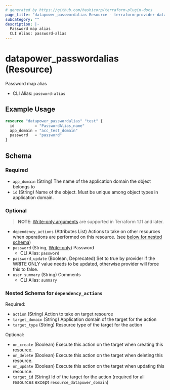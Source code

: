 ```yaml
---
# generated by https://github.com/hashicorp/terraform-plugin-docs
page_title: "datapower_passwordalias Resource - terraform-provider-datapower"
subcategory: ""
description: |-
  Password map alias
  CLI Alias: password-alias
---
```


# datapower_passwordalias (Resource)

Password map alias
  - CLI Alias: `password-alias`

## Example Usage

```terraform
resource "datapower_passwordalias" "test" {
  id         = "PasswordAlias_name"
  app_domain = "acc_test_domain"
  password   = "password"
}
```

<!-- schema generated by tfplugindocs -->
## Schema

### Required

- `app_domain` (String) The name of the application domain the object belongs to
- `id` (String) Name of the object. Must be unique among object types in application domain.

### Optional

> **NOTE**: [Write-only arguments](https://developer.hashicorp.com/terraform/language/resources/ephemeral#write-only-arguments) are supported in Terraform 1.11 and later.

- `dependency_actions` (Attributes List) Actions to take on other resources when operations are performed on this resource. (see [below for nested schema](#nestedatt--dependency_actions))
- `password` (String, [Write-only](https://developer.hashicorp.com/terraform/language/resources/ephemeral#write-only-arguments)) Password
  - CLI Alias: `password`
- `password_update` (Boolean, Deprecated) Set to true by provider if the WRITE ONLY value needs to be updated, otherwise provider will force this to false.
- `user_summary` (String) Comments
  - CLI Alias: `summary`

<a id="nestedatt--dependency_actions"></a>
### Nested Schema for `dependency_actions`

Required:

- `action` (String) Action to take on target resource
- `target_domain` (String) Application domain of the target for the action
- `target_type` (String) Resource type of the target for the action

Optional:

- `on_create` (Boolean) Execute this action on the target when creating this resource.
- `on_delete` (Boolean) Execute this action on the target when deleting this resource.
- `on_update` (Boolean) Execute this action on the target when updating this resource.
- `target_id` (String) Id of the target for the action (required for all resources except `resource_datapower_domain`)
